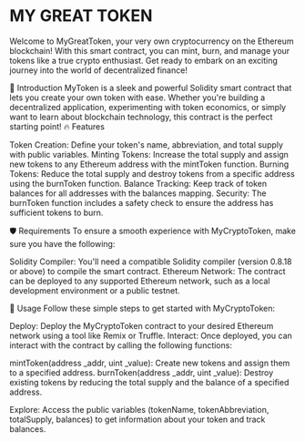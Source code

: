 # MY GREAT TOKEN
Welcome to MyGreatToken, your very own cryptocurrency on the Ethereum blockchain! With this smart contract, you can mint, burn, and manage your tokens like a true crypto enthusiast. Get ready to embark on an exciting journey into the world of decentralized finance!


🚀 Introduction
MyToken is a sleek and powerful Solidity smart contract that lets you create your own token with ease. Whether you're building a decentralized application, experimenting with token economics, or simply want to learn about blockchain technology, this contract is the perfect starting point!
🔥 Features

Token Creation: Define your token's name, abbreviation, and total supply with public variables.
Minting Tokens: Increase the total supply and assign new tokens to any Ethereum address with the mintToken function.
Burning Tokens: Reduce the total supply and destroy tokens from a specific address using the burnToken function.
Balance Tracking: Keep track of token balances for all addresses with the balances mapping.
Security: The burnToken function includes a safety check to ensure the address has sufficient tokens to burn.

🛡️ Requirements
To ensure a smooth experience with MyCryptoToken, make sure you have the following:

Solidity Compiler: You'll need a compatible Solidity compiler (version 0.8.18 or above) to compile the smart contract.
Ethereum Network: The contract can be deployed to any supported Ethereum network, such as a local development environment or a public testnet.

🚀 Usage
Follow these simple steps to get started with MyCryptoToken:

Deploy: Deploy the MyCryptoToken contract to your desired Ethereum network using a tool like Remix or Truffle.
Interact: Once deployed, you can interact with the contract by calling the following functions:

mintToken(address _addr, uint _value): Create new tokens and assign them to a specified address.
burnToken(address _addr, uint _value): Destroy existing tokens by reducing the total supply and the balance of a specified address.


Explore: Access the public variables (tokenName, tokenAbbreviation, totalSupply, balances) to get information about your token and track balances.
